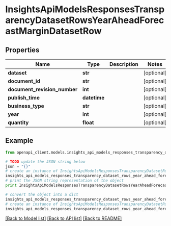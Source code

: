 # InsightsApiModelsResponsesTransparencyDatasetRowsYearAheadForecastMarginDatasetRow


## Properties
Name | Type | Description | Notes
------------ | ------------- | ------------- | -------------
**dataset** | **str** |  | [optional] 
**document_id** | **str** |  | [optional] 
**document_revision_number** | **int** |  | [optional] 
**publish_time** | **datetime** |  | [optional] 
**business_type** | **str** |  | [optional] 
**year** | **int** |  | [optional] 
**quantity** | **float** |  | [optional] 

## Example

```python
from openapi_client.models.insights_api_models_responses_transparency_dataset_rows_year_ahead_forecast_margin_dataset_row import InsightsApiModelsResponsesTransparencyDatasetRowsYearAheadForecastMarginDatasetRow

# TODO update the JSON string below
json = "{}"
# create an instance of InsightsApiModelsResponsesTransparencyDatasetRowsYearAheadForecastMarginDatasetRow from a JSON string
insights_api_models_responses_transparency_dataset_rows_year_ahead_forecast_margin_dataset_row_instance = InsightsApiModelsResponsesTransparencyDatasetRowsYearAheadForecastMarginDatasetRow.from_json(json)
# print the JSON string representation of the object
print InsightsApiModelsResponsesTransparencyDatasetRowsYearAheadForecastMarginDatasetRow.to_json()

# convert the object into a dict
insights_api_models_responses_transparency_dataset_rows_year_ahead_forecast_margin_dataset_row_dict = insights_api_models_responses_transparency_dataset_rows_year_ahead_forecast_margin_dataset_row_instance.to_dict()
# create an instance of InsightsApiModelsResponsesTransparencyDatasetRowsYearAheadForecastMarginDatasetRow from a dict
insights_api_models_responses_transparency_dataset_rows_year_ahead_forecast_margin_dataset_row_form_dict = insights_api_models_responses_transparency_dataset_rows_year_ahead_forecast_margin_dataset_row.from_dict(insights_api_models_responses_transparency_dataset_rows_year_ahead_forecast_margin_dataset_row_dict)
```
[[Back to Model list]](../README.md#documentation-for-models) [[Back to API list]](../README.md#documentation-for-api-endpoints) [[Back to README]](../README.md)


